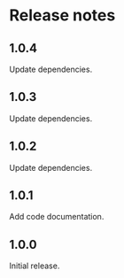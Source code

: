 # Release notes

## 1.0.4

Update dependencies.

## 1.0.3

Update dependencies.

## 1.0.2

Update dependencies.

## 1.0.1

Add code documentation.

## 1.0.0

Initial release.
